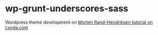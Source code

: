 # wp-grunt-underscores-sass
Wordpress theme development on [Morten Rand-Hendriksen tutorial on Lynda.com](https://www.lynda.com/Grunt-js-tutorials/WordPress-Developing-Sass-Grunt-js/372540-2.html)
